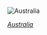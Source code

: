 
![Australia](https://www.gstatic.com/prettyearth/assets/full/5864.jpg)

*[Australia](https://www.google.com/maps/@-29.859079,137.637312,15z/data=!3m1!1e3)*
